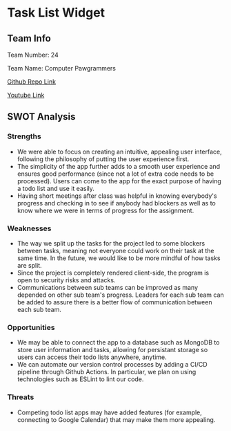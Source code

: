# Task List Widget

## Team Info

Team Number: 24

Team Name: Computer Pawgrammers

[Github Repo Link](https://github.com/cse110-sp24-team24/warmup-exercise)

[Youtube Link](add-link)

## SWOT Analysis

### Strengths

- We were able to focus on creating an intuitive, appealing user interface, following the philosophy of putting the user experience first.
- The simplicity of the app further adds to a smooth user experience and ensures good performance (since not a lot of extra code needs to be processed). Users can come to the app for the exact purpose of having a todo list and use it easily.
- Having short meetings after class was helpful in knowing everybody's progress and checking in to see if anybody had blockers as well as to know where we were in terms of progress for the assignment.

### Weaknesses

- The way we split up the tasks for the project led to some blockers between tasks, meaning not everyone could work on their task at the same time. In the future, we would like to be more mindful of how tasks are split.
- Since the project is completely rendered client-side, the program is open to security risks and attacks.
- Communications between sub teams can be improved as many depended on other sub team's progress. Leaders for each sub team can be added to assure there is a better flow of communication between each sub team.

### Opportunities

- We may be able to connect the app to a database such as MongoDB to store user information and tasks, allowing for persistant storage so users can access their todo lists anywhere, anytime.
- We can automate our version control processes by adding a CI/CD pipeline through Github Actions. In particular, we plan on using technologies such as ESLint to lint our code.

### Threats

- Competing todo list apps may have added features (for example, connecting to Google Calendar) that may make them more appealing.
